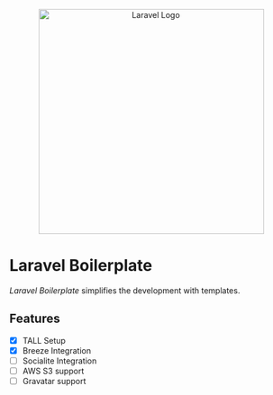 <p align="center"><a href="https://laravel.com" target="_blank"><img src="https://raw.githubusercontent.com/laravel/art/master/logo-lockup/5%20SVG/2%20CMYK/1%20Full%20Color/laravel-logolockup-cmyk-red.svg" width="400" alt="Laravel Logo"></a></p>

# Laravel Boilerplate

_Laravel Boilerplate_ simplifies the development with templates.

## Features

- [x] TALL Setup
- [x] Breeze Integration
- [ ] Socialite Integration
- [ ] AWS S3 support
- [ ] Gravatar support